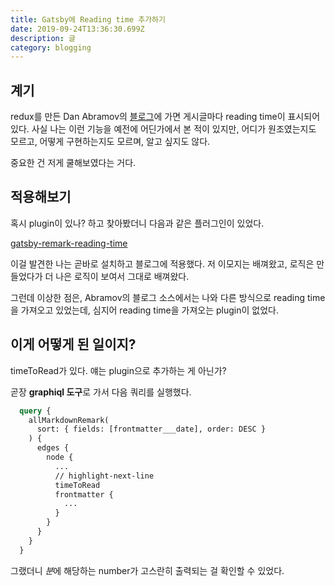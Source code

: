 ```yaml
---
title: Gatsby에 Reading time 추가하기
date: 2019-09-24T13:36:30.699Z
description: 글
category: blogging
---
```


## 계기

redux를 만든 Dan Abramov의 [블로그](https://overreacted.io/)에 가면 게시글마다 reading time이 표시되어 있다.
사실 나는 이런 기능을 예전에 어딘가에서 본 적이 있지만, 어디가 원조였는지도 모르고, 어떻게 구현하는지도 모르며, 알고 싶지도 않다.

중요한 건 저게 쿨해보였다는 거다.

## 적용해보기

혹시 plugin이 있나? 하고 찾아봤더니 다음과 같은 플러그인이 있었다.

[gatsby-remark-reading-time](https://www.gatsbyjs.org/packages/gatsby-remark-reading-time)

이걸 발견한 나는 곧바로 설치하고 블로그에 적용했다. 저 이모지는 배껴왔고, 로직은 만들었다가 더 나은 로직이 보여서 그대로 배껴왔다.

그런데 이상한 점은, Abramov의 블로그 소스에서는 나와 다른 방식으로 reading time을 가져오고 있었는데, 심지어 reading time을 가져오는 plugin이 없었다.

## 이게 어떻게 된 일이지?

timeToRead가 있다. 얘는 plugin으로 추가하는 게 아닌가?

곧장 **graphiql 도구**로 가서 다음 쿼리를 실행했다.

```graphql
  query {
    allMarkdownRemark(
      sort: { fields: [frontmatter___date], order: DESC }
    ) {
      edges {
        node {
          ...
          // highlight-next-line
          timeToRead
          frontmatter {
            ...
          }
        }
      }
    }
  }
```

그랬더니 *분*에 해당하는 number가 고스란히 출력되는 걸 확인할 수 있었다.


